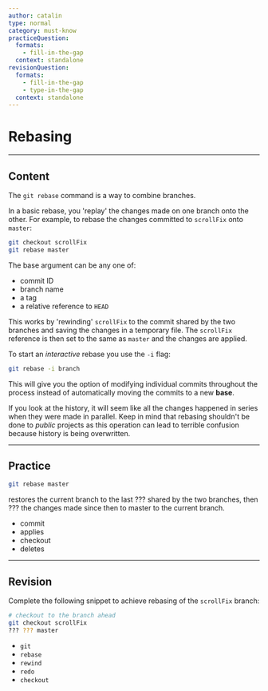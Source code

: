 ```yaml
---
author: catalin
type: normal
category: must-know
practiceQuestion:
  formats:
    - fill-in-the-gap
  context: standalone
revisionQuestion:
  formats:
    - fill-in-the-gap
    - type-in-the-gap
  context: standalone
---
```


# Rebasing


---

## Content

The `git rebase` command is a way to combine branches.

In a basic rebase, you 'replay' the changes made on one branch onto the other. For example, to rebase the changes committed to `scrollFix` onto `master`:

```bash
git checkout scrollFix
git rebase master
```

The base argument can be any one of:

- commit ID
- branch name
- a tag
- a relative reference to `HEAD`

This works by 'rewinding' `scrollFix` to the commit shared by the two branches and saving the changes in a temporary file. The `scrollFix` reference is then set to the same as `master` and the changes are applied.

To start an *interactive* rebase you use the `-i` flag:

```bash
git rebase -i branch
```

This will give you the option of modifying individual commits throughout the process instead of automatically moving the commits to a new **base**.

If you look at the history, it will seem like all the changes happened in series when they were made in parallel. Keep in mind that rebasing shouldn't be done to *public* projects as this operation can lead to terrible confusion because history is being overwritten.


---

## Practice

```bash
git rebase master
```

restores the current branch to the last ??? shared by the two branches, then ??? the changes made since then to master to the current branch.

- commit
- applies
- checkout
- deletes


---

## Revision

Complete the following snippet to achieve rebasing of the `scrollFix` branch:

```bash
# checkout to the branch ahead
git checkout scrollFix
??? ??? master
```

- `git`
- `rebase`
- `rewind`
- `redo`
- `checkout`
